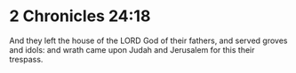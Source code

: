 # 2 Chronicles 24:18

And they left the house of the LORD God of their fathers, and served groves and idols: and wrath came upon Judah and Jerusalem for this their trespass.